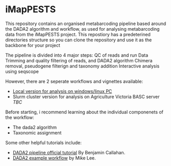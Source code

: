 # iMapPESTS

This repository contains an organised metabarcoding pipeline based around the DADA2 algorithm and workflow, as used for analysing metabarcoding data from the iMapPESTS project.
This repostiory has a predeterined directories structure so you can clone the repository and use it as the backbone for your project

The pipeline is divided into 4 major steps:
QC of reads and run Data
Trimming and quality filtering of reads, and DADA2 algorithm
Chimera removal, pseudogene filterign and taxonomy addition
Interactive analysis using seqscope

However, there are 2 seperate workflows and vignettes available:
* [Local version for analysis on windows/linux PC](https://alexpiper.github.io/iMapPESTS/local_metabarcoding.html)
* Slurm cluster version for analysis on Agriculture Victoria BASC server *TBC*

Before starting, i recommend learning about the individual componenets of the workflow:
* The dada2 algorithm 
* Taxonomic assignment

Some other helpful tutorials include:

* [DADA2 pipeline official tutorial](https://benjjneb.github.io/dada2/tutorial.html) By Benjamin Callahan.
* [DADA2 example workflow](https://astrobiomike.github.io/amplicon/dada2_workflow_ex) by Mike Lee.
